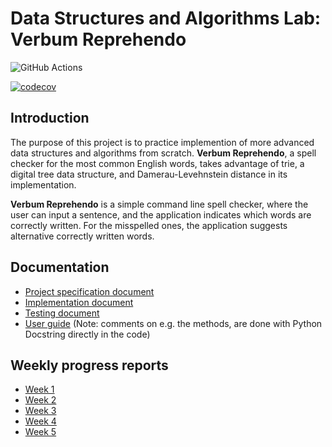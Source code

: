 # Data Structures and Algorithms Lab: Verbum Reprehendo

![GitHub Actions](https://github.com/katriryt/Tiralabra-2022-VerbumReprehendo/workflows/CI/badge.svg)

[![codecov](https://codecov.io/gh/katriryt/Tiralabra-2022-VerbumReprehendo/branch/main/graph/badge.svg?token=2QWJAKX877)](https://codecov.io/gh/katriryt/Tiralabra-2022-VerbumReprehendo)

## Introduction

The purpose of this project is to practice implemention of more advanced data structures and algorithms from scratch. **Verbum Reprehendo**, a spell checker for the most common English words, takes advantage of trie, a digital tree data structure, and Damerau-Levehnstein distance in its implementation.

**Verbum Reprehendo** is a simple command line spell checker, where the user can input a sentence, and the application indicates which words are correctly written. For the misspelled ones, the application suggests alternative correctly written words. 

## Documentation

* [Project specification document](./documentation/project_specification.md)
* [Implementation document](./documentation/implementation_document.md)
* [Testing document](./documentation/testing_document.md)
* [User guide](./documentation/user_guide.md) (Note: comments on e.g. the methods, are done with Python Docstring directly in the code)

## Weekly progress reports

* [Week 1](./documentation/weekly_report_week_1.md)
* [Week 2](./documentation/weekly_report_week_2.md)
* [Week 3](./documentation/weekly_report_week_3.md)
* [Week 4](./documentation/weekly_report_week_4.md)
* [Week 5](./documentation/weekly_report_week_5.md)